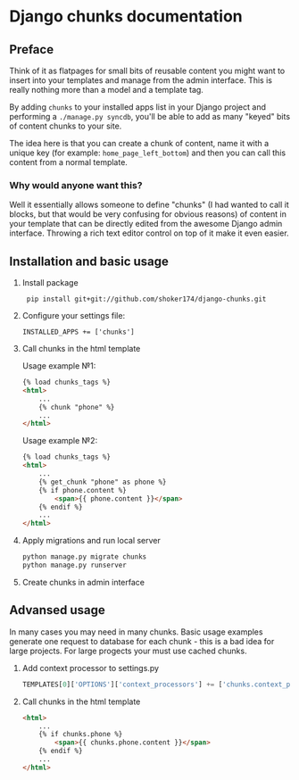 # Django chunks documentation

## Preface

Think of it as flatpages for small bits of reusable content you might want to insert into your templates and manage from the admin interface.
This is really nothing more than a model and a template tag.

By adding `chunks` to your installed apps list in your Django project and performing a `./manage.py syncdb`, you'll be able to add as many "keyed" bits of content chunks to your site.

The idea here is that you can create a chunk of content, name it with a unique key (for example: `home_page_left_bottom`) and then you can call this content from a normal template.

### Why would anyone want this?

Well it essentially allows someone to define "chunks" (I had wanted to call it blocks, but that would be very confusing for obvious reasons) of content in your template that can be directly edited from the awesome Django admin interface.  Throwing a rich text editor control on top of it make it even easier.

## Installation and basic usage

1. Install package

    `` pip install git+git://github.com/shoker174/django-chunks.git``

2. Configure your settings file:

    ```
    INSTALLED_APPS += ['chunks']
    ```
3. Call chunks in the html template

    Usage example №1:
    ``` html
    {% load chunks_tags %}
    <html>
    	...
    	{% chunk "phone" %}
    	...
    </html>
	```
    Usage example №2:
    ``` html
    {% load chunks_tags %}
    <html>
    	...
    	{% get_chunk "phone" as phone %}
        {% if phone.content %}
        	<span>{{ phone.content }}</span>
        {% endif %}
    	...
    </html>
4. Apply migrations and run local server

    ```python
    python manage.py migrate chunks
    python manage.py runserver
    ```
5. Create chunks in admin interface

## Advansed usage
In many cases you may need in many chunks. Basic usage examples generate one request to database for each chunk -
this is a bad idea for large projects. For large progects your must use cached chunks.

1. Add context processor to settings.py

	```python
	TEMPLATES[0]['OPTIONS']['context_processors'] += ['chunks.context_processors.chunks_processor']
	```
2. Call chunks in the html template
	```html
    <html>
    	...
        {% if chunks.phone %}
        	<span>{{ chunks.phone.content }}</span>
        {% endif %}
    	...
    </html>
    ```
